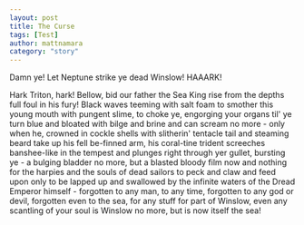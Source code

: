 ```yaml
---
layout: post
title: The Curse
tags: [Test]
author: mattnamara
category: "story"
---
```

Damn ye! Let Neptune strike ye dead Winslow! HAAARK!


Hark Triton, hark! Bellow, bid our father the Sea King rise from the depths full foul in his fury! Black waves teeming with salt foam to smother this young mouth with pungent slime, to choke ye, engorging your organs til' ye turn blue and bloated with bilge and brine and can scream no more - only when he, crowned in cockle shells with slitherin' tentacle tail and steaming beard take up his fell be-finned arm, his coral-tine trident screeches banshee-like in the tempest and plunges right through yer gullet, bursting ye - a bulging bladder no more, but a blasted bloody film now and nothing for the harpies and the souls of dead sailors to peck and claw and feed upon only to be lapped up and swallowed by the infinite waters of the Dread Emperor himself - forgotten to any man, to any time, forgotten to any god or devil, forgotten even to the sea, for any stuff for part of Winslow, even any scantling of your soul is Winslow no more, but is now itself the sea!
